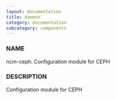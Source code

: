 ```yaml
---
layout: documentation
title: daemon
category: documentation
subcategory: components
---
```

### NAME

ncm-ceph: Configuration module for CEPH

### DESCRIPTION

Configuration module for CEPH


